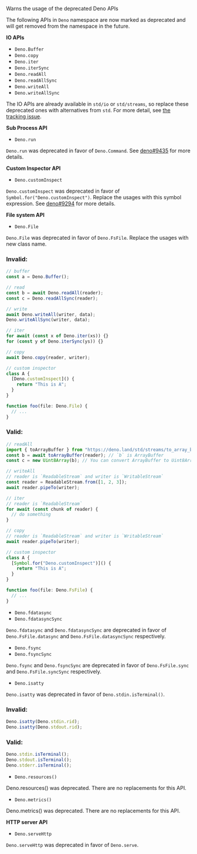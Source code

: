 Warns the usage of the deprecated Deno APIs

The following APIs in `Deno` namespace are now marked as deprecated and will get
removed from the namespace in the future.

**IO APIs**

- `Deno.Buffer`
- `Deno.copy`
- `Deno.iter`
- `Deno.iterSync`
- `Deno.readAll`
- `Deno.readAllSync`
- `Deno.writeAll`
- `Deno.writeAllSync`

The IO APIs are already available in `std/io` or `std/streams`, so replace these
deprecated ones with alternatives from `std`. For more detail, see
[the tracking issue](https://github.com/denoland/deno/issues/9795).

**Sub Process API**

- `Deno.run`

`Deno.run` was deprecated in favor of `Deno.Command`. See
[deno#9435](https://github.com/denoland/deno/discussions/9435) for more details.

**Custom Inspector API**

- `Deno.customInspect`

`Deno.customInspect` was deprecated in favor of
`Symbol.for("Deno.customInspect")`. Replace the usages with this symbol
expression. See [deno#9294](https://github.com/denoland/deno/issues/9294) for
more details.

**File system API**

- `Deno.File`

`Deno.File` was deprecated in favor of `Deno.FsFile`. Replace the usages with
new class name.

### Invalid:

```typescript
// buffer
const a = Deno.Buffer();

// read
const b = await Deno.readAll(reader);
const c = Deno.readAllSync(reader);

// write
await Deno.writeAll(writer, data);
Deno.writeAllSync(writer, data);

// iter
for await (const x of Deno.iter(xs)) {}
for (const y of Deno.iterSync(ys)) {}

// copy
await Deno.copy(reader, writer);

// custom inspector
class A {
  [Deno.customInspect]() {
    return "This is A";
  }
}

function foo(file: Deno.File) {
  // ...
}
```

### Valid:

```typescript
// readAll
import { toArrayBuffer } from "https://deno.land/std/streams/to_array_buffer.ts";
const b = await toArrayBuffer(reader); // `b` is ArrayBuffer
const c = new Uint8Array(b); // You can convert ArrayBuffer to Uint8Array

// writeAll
// reader is `ReadableStream` and writer is `WritableStream`
const reader = ReadableStream.from([1, 2, 3]);
await reader.pipeTo(writer);

// iter
// reader is `ReadableStream`
for await (const chunk of reader) {
  // do something
}

// copy
// reader is `ReadableStream` and writer is `WritableStream`
await reader.pipeTo(writer);

// custom inspector
class A {
  [Symbol.for("Deno.customInspect")]() {
    return "This is A";
  }
}

function foo(file: Deno.FsFile) {
  // ...
}
```

- `Deno.fdatasync`
- `Deno.fdatasyncSync`

`Deno.fdatasync` and `Deno.fdatasyncSync` are deprecated in favor of
`Deno.FsFile.datasync` and `Deno.FsFile.datasyncSync` respectively.

- `Deno.fsync`
- `Deno.fsyncSync`

`Deno.fsync` and `Deno.fsyncSync` are deprecated in favor of `Deno.FsFile.sync`
and `Deno.FsFile.syncSync` respectively.

- `Deno.isatty`

`Deno.isatty` was deprecated in favor of `Deno.stdin.isTerminal()`.

### Invalid:

```typescript
Deno.isatty(Deno.stdin.rid);
Deno.isatty(Deno.stdout.rid);
```

### Valid:

```typescript
Deno.stdin.isTerminal();
Deno.stdout.isTerminal();
Deno.stderr.isTerminal();
```

- `Deno.resources()`

Deno.resources() was deprecated. There are no replacements for this API.

- `Deno.metrics()`

Deno.metrics() was deprecated. There are no replacements for this API.

**HTTP server API**

- `Deno.serveHttp`

`Deno.serveHttp` was deprecated in favor of `Deno.serve`.

